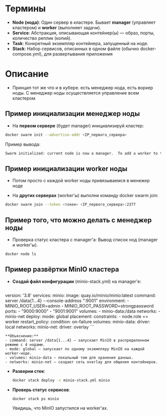 # Термины
- **Node (нода)**: Один сервер в кластере. Бывает **manager** (управляет кластером) и **worker** (выполняет задачи).
- **Service**: Абстракция, описывающая контейнер(ы) — образ, порты, количество реплик (копий).
- **Task**: Конкретный экземпляр контейнера, запущенный на ноде.
- **Stack**: Набор сервисов, описанных в одном файле (обычно docker-compose.yml), для развертывания приложения
# Описание
* Принцип тот же что и в кубере. есть менеджер нода, есть воркер ноды. С менеджер ноды осуществляется управление всем кластером
## Пример инициализации менеджер ноды
* На **первом сервере** (будет manager) инициализируй кластер:
```bash
docker swarm init --advertise-addr <IP_первого_сервера>
```
Пример вывода:
```bash
Swarm initialized: current node is now a manager.  To add a worker to this swarm, run the following command:  docker swarm join --token <токен> <IP_первого_сервера>:2377
```
## Пример инициализации worker ноды
* Потом просто с каждой worker ноды привязываемся в менежер ноде
- На **других серверах** (worker'ы) выполни команду docker swarm join:
```bash
docker swarm join --token <токен> <IP_первого_сервера>:2377
```
## Пример того, что можно делать с менеджер ноды
- Проверка статус кластера с manager'а:
	Вывод список нод (manager и worker'ы).
```bash
docker node ls
```
## Пример развёртки MinIO кластера
- **Создай файл конфигурации** (minio-stack.yml) на manager'е:
    ```yaml
version: '3.8'
services:
  minio:
    image: quay.io/minio/minio:latest
    command: server /data{1...4} --console-address ":9001"
    environment:
      - MINIO_ROOT_USER=admin
      - MINIO_ROOT_PASSWORD=strongpassword
    ports:
      - "9000:9000"
      - "9001:9001"
    volumes:
      - minio-data:/data
    networks:
      - minio-net
    deploy:
      mode: global
      placement:
        constraints:
          - node.role == worker
      restart_policy:
        condition: on-failure
volumes:
  minio-data:
    driver: local
networks:
  minio-net:
    driver: overlay
    ```
    
    **Объяснение:**
    - command: server /data{1...4} — запускает MinIO в распределенном режиме с 4 нодами.
    - mode: global — запускает по одному экземпляру MinIO на каждой worker-ноде.
    - volumes: minio-data — локальный том для хранения данных.
    - networks: minio-net — создает сеть overlay для общения контейнеров.
- **Разверни стек**:
    ```bash
	docker stack deploy -c minio-stack.yml minio
    ```
- **Проверь статус сервисов**:
    ```bash
	docker stack ps minio
    ```
    Увидишь, что MinIO запустился на worker'ах.
